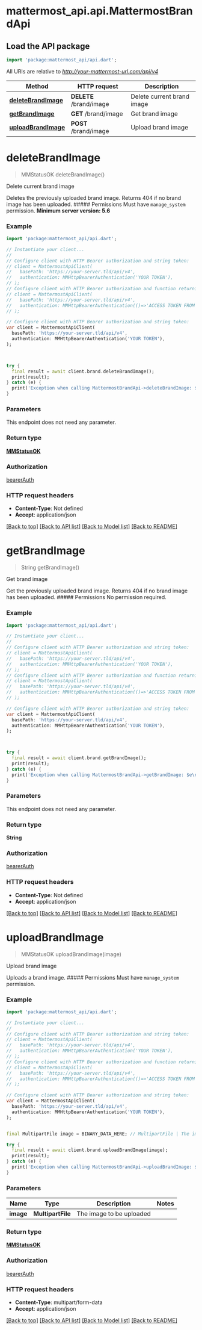# mattermost_api.api.MattermostBrandApi

## Load the API package
```dart
import 'package:mattermost_api/api.dart';
```

All URIs are relative to *http://your-mattermost-url.com/api/v4*

Method | HTTP request | Description
------------- | ------------- | -------------
[**deleteBrandImage**](MattermostBrandApi.md#deletebrandimage) | **DELETE** /brand/image | Delete current brand image
[**getBrandImage**](MattermostBrandApi.md#getbrandimage) | **GET** /brand/image | Get brand image
[**uploadBrandImage**](MattermostBrandApi.md#uploadbrandimage) | **POST** /brand/image | Upload brand image


# **deleteBrandImage**
> MMStatusOK deleteBrandImage()

Delete current brand image

Deletes the previously uploaded brand image. Returns 404 if no brand image has been uploaded. ##### Permissions Must have `manage_system` permission. __Minimum server version: 5.6__ 

### Example
```dart
import 'package:mattermost_api/api.dart';

// Instantiate your client...
//
// Configure client with HTTP Bearer authorization and string token:
// client = MattermostApiClient(
//   basePath: 'https://your-server.tld/api/v4',
//   authentication: MMHttpBearerAuthentication('YOUR TOKEN'),
// );
// Configure client with HTTP Bearer authorization and function returning a string:
// client = MattermostApiClient(
//   basePath: 'https://your-server.tld/api/v4',
//   authentication: MMHttpBearerAuthentication(()=>'ACCESS TOKEN FROM FUNCTION'),
// );

// Configure client with HTTP Bearer authorization and string token:
var client = MattermostApiClient(
  basePath: 'https://your-server.tld/api/v4',
  authentication: MMHttpBearerAuthentication('YOUR TOKEN'),
);



try {
  final result = await client.brand.deleteBrandImage();
  print(result);
} catch (e) {
  print('Exception when calling MattermostBrandApi->deleteBrandImage: $e\n');
}

```

### Parameters
This endpoint does not need any parameter.

### Return type

[**MMStatusOK**](MMStatusOK.md)

### Authorization

[bearerAuth](../GENERATED_README.md#bearerAuth)

### HTTP request headers

 - **Content-Type**: Not defined
 - **Accept**: application/json

[[Back to top]](#) [[Back to API list]](../GENERATED_README.md#documentation-for-api-endpoints) [[Back to Model list]](../GENERATED_README.md#documentation-for-models) [[Back to README]](../GENERATED_README.md)

# **getBrandImage**
> String getBrandImage()

Get brand image

Get the previously uploaded brand image. Returns 404 if no brand image has been uploaded. ##### Permissions No permission required. 

### Example
```dart
import 'package:mattermost_api/api.dart';

// Instantiate your client...
//
// Configure client with HTTP Bearer authorization and string token:
// client = MattermostApiClient(
//   basePath: 'https://your-server.tld/api/v4',
//   authentication: MMHttpBearerAuthentication('YOUR TOKEN'),
// );
// Configure client with HTTP Bearer authorization and function returning a string:
// client = MattermostApiClient(
//   basePath: 'https://your-server.tld/api/v4',
//   authentication: MMHttpBearerAuthentication(()=>'ACCESS TOKEN FROM FUNCTION'),
// );

// Configure client with HTTP Bearer authorization and string token:
var client = MattermostApiClient(
  basePath: 'https://your-server.tld/api/v4',
  authentication: MMHttpBearerAuthentication('YOUR TOKEN'),
);



try {
  final result = await client.brand.getBrandImage();
  print(result);
} catch (e) {
  print('Exception when calling MattermostBrandApi->getBrandImage: $e\n');
}

```

### Parameters
This endpoint does not need any parameter.

### Return type

**String**

### Authorization

[bearerAuth](../GENERATED_README.md#bearerAuth)

### HTTP request headers

 - **Content-Type**: Not defined
 - **Accept**: application/json

[[Back to top]](#) [[Back to API list]](../GENERATED_README.md#documentation-for-api-endpoints) [[Back to Model list]](../GENERATED_README.md#documentation-for-models) [[Back to README]](../GENERATED_README.md)

# **uploadBrandImage**
> MMStatusOK uploadBrandImage(image)

Upload brand image

Uploads a brand image. ##### Permissions Must have `manage_system` permission. 

### Example
```dart
import 'package:mattermost_api/api.dart';

// Instantiate your client...
//
// Configure client with HTTP Bearer authorization and string token:
// client = MattermostApiClient(
//   basePath: 'https://your-server.tld/api/v4',
//   authentication: MMHttpBearerAuthentication('YOUR TOKEN'),
// );
// Configure client with HTTP Bearer authorization and function returning a string:
// client = MattermostApiClient(
//   basePath: 'https://your-server.tld/api/v4',
//   authentication: MMHttpBearerAuthentication(()=>'ACCESS TOKEN FROM FUNCTION'),
// );

// Configure client with HTTP Bearer authorization and string token:
var client = MattermostApiClient(
  basePath: 'https://your-server.tld/api/v4',
  authentication: MMHttpBearerAuthentication('YOUR TOKEN'),
);


final MultipartFile image = BINARY_DATA_HERE; // MultipartFile | The image to be uploaded

try {
  final result = await client.brand.uploadBrandImage(image);
  print(result);
} catch (e) {
  print('Exception when calling MattermostBrandApi->uploadBrandImage: $e\n');
}

```

### Parameters

Name | Type | Description  | Notes
------------- | ------------- | ------------- | -------------
 **image** | **MultipartFile**| The image to be uploaded | 

### Return type

[**MMStatusOK**](MMStatusOK.md)

### Authorization

[bearerAuth](../GENERATED_README.md#bearerAuth)

### HTTP request headers

 - **Content-Type**: multipart/form-data
 - **Accept**: application/json

[[Back to top]](#) [[Back to API list]](../GENERATED_README.md#documentation-for-api-endpoints) [[Back to Model list]](../GENERATED_README.md#documentation-for-models) [[Back to README]](../GENERATED_README.md)

